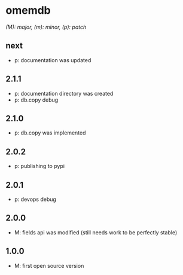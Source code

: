 # omemdb

*(M): major, (m): minor, (p): patch*

## next
* p: documentation was updated

## 2.1.1
* p: documentation directory was created
* p: db.copy debug

## 2.1.0
* p: db.copy was implemented 

## 2.0.2
* p: publishing to pypi

## 2.0.1
* p: devops debug

## 2.0.0
* M: fields api was modified (still needs work to be perfectly stable)

## 1.0.0
* M: first open source version
